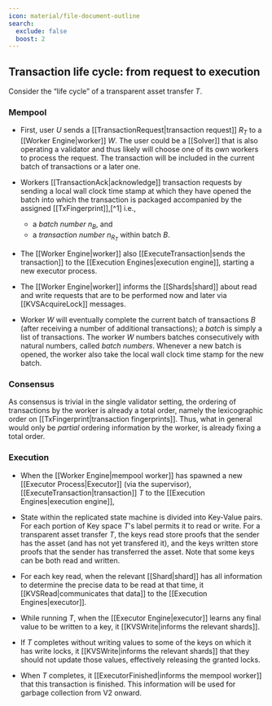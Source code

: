 ```yaml
---
icon: material/file-document-outline
search:
  exclude: false
  boost: 2
---
```


## Transaction life cycle: from request to execution

Consider the “life cycle” of a transparent asset transfer $T$.

### Mempool

- First,
  user $U$ sends a [[TransactionRequest|transaction request]]
  $R_T$ to a [[Worker Engine|worker]] $W$.
  The user could be a [[Solver]] that is also operating a validator
  and thus likely will choose one of its own workers to process the request.
  The transaction will be included in the current batch of transactions
  or a later one.

- Workers [[TransactionAck|acknowledge]] transaction requests by sending
  a local wall clock time stamp at which they have opened the batch into which
  the transaction is packaged
  accompanied by the assigned [[TxFingerprint]],[^1] i.e.,
  - a _batch number_ $n_B$, and
  - a _transaction number_ $n_{R_T}$ within batch $B$.

<!-- (this will help in the future to complement ferveo for additional MEV protection (so that txs that are submitted in encrypted form to a worker should be processes speedily)
-->
- The [[Worker Engine|worker]] also
  [[ExecuteTransaction|sends the transaction]] to the
  [[Execution Engines|execution engine]],
  starting a new executor process.

- The [[Worker Engine|worker]] informs the [[Shards|shard]] about
  read and write requests that are to be performed now and later
  via [[KVSAcquireLock]] messages.

- Worker $W$ will eventually complete the current batch of transactions $B$
  (after  receiving a number of additional transactions);
  a _batch_ is simply a list of transactions.
  The worker $W$ numbers batches consecutively with natural numbers,
  called _batch numbers_.
  Whenever a new batch is opened,
  the worker also take the local wall clock time stamp for the new batch.

<!--
After closing batch $B$, worker $W$:

- informs its primary $P$ (another engine within the same validator) of the
    [[NewWorkerHash|new worker hash]] $H_B$ for the batch $B$
overkill for V1 as we might scratch the primary anyway
- sends acknowledgments to users in the form of
  a transaction hash with two time stamps
  - one for when the including [[Batch|batch]] was opened
  - and one for when the [[Batch|batch]] was closed
    and the corresponding worker hash was sent off to the primary[^1 time stamp]
-->

### Consensus

As consensus is trivial in the single validator setting,
the ordering of transactions by the worker is already a total order,
namely the lexicographic order on [[TxFingerprint|transaction fingerprints]].
Thus,
what in general would only be _partial_ ordering information by the worker,
is already fixing a total order.

### Execution

- When the [[Worker Engine|mempool worker]] has spawned
  a new [[Executor Process|Executor]] (via the supervisor),
  [[ExecuteTransaction|transaction]] $T$
  to the [[Execution Engines|execution engine]],

- State within the replicated state machine is divided into Key-Value pairs.
  For each portion of Key space $T$'s label permits it to read or
  write.
  For a transparent asset transfer $T$,
  the keys read store proofs
  that the sender has the asset (and has not yet transfered it), and
  the keys written store proofs that the sender has transferred
  the asset.
  Note that some keys can be both read and written.

- For each key read,
  when the relevant [[Shard|shard]] has all information to
  determine the precise data to be read at that time,<!--
  (identifies a unique previous transaction and
  learns the data written by that transaction)-->
  it [[KVSRead|communicates that data]] to the
  [[Execution Engines|executor]].

- While running $T$,
  when the [[Executor Engine|executor]] learns
  any final value to be written to a key,
  it [[KVSWrite|informs the relevant shards]].

<!--
<<👇 maybe v2⁺ because expensive and tx ack should do the trick for V1 >>
- Transaction $T$ can instruct the [[Executor Engine|executor]] to
   perform other side effects
   (such as sending messages to the client), so long as the state
   changes $T$ makes remain deterministic, depending only on $T$ and
   on the values read.
-->

- If $T$ completes without writing values to
  some of the keys on which it has write locks,
  it [[KVSWrite|informs the relevant shards]]
  that they should not update those values,
  effectively releasing the granted locks.

- When $T$ completes, it
  [[ExecutorFinished|informs the mempool worker]] that this
  transaction is finished.
  This information will be used for garbage collection
  from V2 onward.
